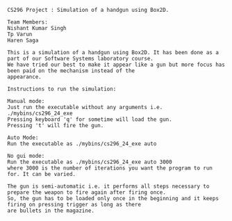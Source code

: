 	CS296 Project : Simulation of a handgun using Box2D.

	Team Members: 
	Nishant Kumar Singh
	Tp Varun
	Haren Saga

	This is a simulation of a handgun using Box2D. It has been done as a part of our Software Systems laboratory course.
	We have tried our best to make it appear like a gun but more focus has been paid on the mechanism instead of the 
	appearance.

	Instructions to run the simulation:

	Manual mode:
	Just run the executable without any arguments i.e. ./mybins/cs296_24_exe
	Pressing keyboard 'q' for sometime will load the gun.
	Pressing 't' will fire the gun.
	
	Auto Mode:
	Run the executable as ./mybins/cs296_24_exe auto

	No gui mode:
	Run the executable as ./mybins/cs296_24_exe auto 3000
  	where 3000 is the number of iterations you want the program to run for. It can be varied.

	The gun is semi-automatic i.e. it performs all steps necessary to prepare the weapon to fire again after firing once.
	So, the gun has to be loaded only once in the beginning and it keeps firing on pressing trigger as long as there 
	are bullets in the magazine. 
